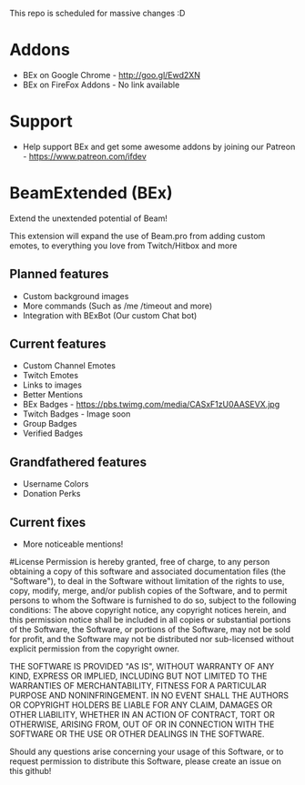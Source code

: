 This repo is scheduled for massive changes :D

# Addons
* BEx on Google Chrome - http://goo.gl/Ewd2XN
* BEx on FireFox Addons - No link available

# Support
* Help support BEx and get some awesome addons by joining our Patreon - https://www.patreon.com/ifdev


# BeamExtended (BEx)
Extend the unextended potential of Beam!

This extension will expand the use of Beam.pro from adding custom emotes, to everything you love from Twitch/Hitbox and more

## Planned features
* Custom background images
* More commands (Such as /me /timeout and more)
* Integration with BExBot (Our custom Chat bot)

## Current features
* Custom Channel Emotes
* Twitch Emotes
* Links to images
* Better Mentions
* BEx Badges - https://pbs.twimg.com/media/CASxF1zU0AASEVX.jpg
* Twitch Badges - Image soon
* Group Badges
* Verified Badges


## Grandfathered features
* Username Colors
* Donation Perks

## Current fixes
* More noticeable mentions!

#License
Permission is hereby granted, free of charge, to any person obtaining a copy
of this software and associated documentation files (the "Software"), to deal
in the Software without limitation of the rights to use, copy, modify, merge,
and/or publish copies of the Software, and to permit persons to whom the
Software is furnished to do so, subject to the following conditions:
The above copyright notice, any copyright notices herein, and this permission
notice shall be included in all copies or substantial portions of the Software,
the Software, or portions of the Software, may not be sold for profit, and the
Software may not be distributed nor sub-licensed without explicit permission
from the copyright owner.

THE SOFTWARE IS PROVIDED "AS IS", WITHOUT WARRANTY OF ANY KIND, EXPRESS OR
IMPLIED, INCLUDING BUT NOT LIMITED TO THE WARRANTIES OF MERCHANTABILITY,
FITNESS FOR A PARTICULAR PURPOSE AND NONINFRINGEMENT. IN NO EVENT SHALL THE
AUTHORS OR COPYRIGHT HOLDERS BE LIABLE FOR ANY CLAIM, DAMAGES OR OTHER
LIABILITY, WHETHER IN AN ACTION OF CONTRACT, TORT OR OTHERWISE, ARISING FROM,
OUT OF OR IN CONNECTION WITH THE SOFTWARE OR THE USE OR OTHER DEALINGS IN
THE SOFTWARE.

Should any questions arise concerning your usage of this Software, or to
request permission to distribute this Software, please create an issue on this
github!


